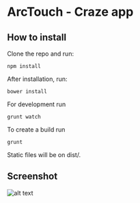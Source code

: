 #  ArcTouch - Craze app

  

##  How to install

Clone the repo and run:

```
npm install
```

After installation, run:

```
bower install
```

For development run 

```
grunt watch
```

To create a build run

```
grunt
```

Static files will be on dist/.


##  Screenshot

![alt text](http://i66.tinypic.com/mvqhip.png "Screenshot")
